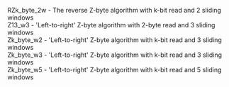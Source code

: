 RZk_byte_2w - The reverse Z-byte algorithm with k-bit read and 2 sliding windows\
Z13_w3 - 'Left-to-right' Z-byte algorithm with 2-byte read and 3 sliding windows\
Zk_byte_w2 - 'Left-to-right' Z-byte algorithm with k-bit read and 3 sliding windows\
Zk_byte_w3 - 'Left-to-right' Z-byte algorithm with k-bit read and 3 sliding windows\
Zk_byte_w5 - 'Left-to-right' Z-byte algorithm with k-bit read and 5 sliding windows

